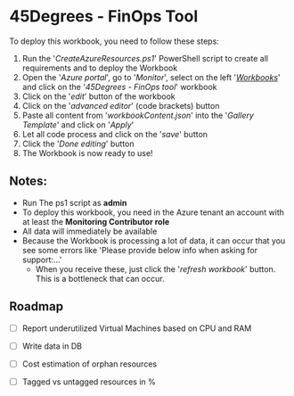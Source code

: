 # 45Degrees - FinOps Tool

To deploy this workbook, you need to follow these steps: 
1. Run the '*CreateAzureResources.ps1*' PowerShell script to create all requirements and to deploy the Workbook
2. Open the '*Azure portal*', go to '*Monitor*', select on the left '*[Workbooks](https://portal.azure.com/#view/Microsoft_Azure_Monitoring/AzureMonitoringBrowseBlade/~/workbooks)*' and click on the '*45Degrees - FinOps tool*' workbook
3. Click on the '*edit*' button of the workbook
4. Click on the '*advanced editor*' (code brackets) button
5. Paste all content from '*workbookContent.json*' into the '*Gallery Template*' and click on '*Apply*'
6. Let all code process and click on the '*save*' button
7. Click the '*Done editing*' button
8. The Workbook is now ready to use! 

## Notes:
- Run The ps1 script as **admin**
- To deploy this workbook, you need in the Azure tenant an account with at least the **Monitoring Contributor role**
- All data will immediately be available
- Because the Workbook is processing a lot of data, it can occur that you see some errors like 'Please provide below info when asking for support:...'
  - When you receive these, just click the '*refresh workbook*' button. This is a bottleneck that can occur.

<!-- ROADMAP -->
## Roadmap
- [ ] Report underutilized Virtual Machines based on CPU and RAM
- [ ] Write data in DB
- [ ] Cost estimation of orphan resources 
- [ ] Tagged vs untagged resources in %

